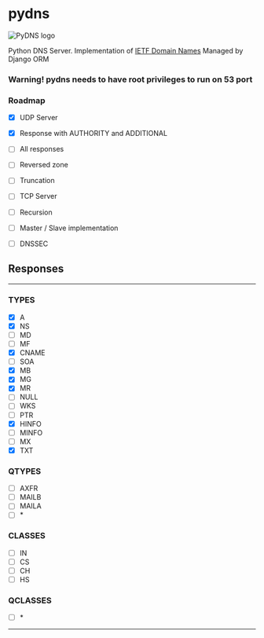 # pydns
![PyDNS logo](http://i97.fastpic.ru/big/2018/1111/ed/47655d362332c1107205f800193acaed.png?noht=1)  

Python DNS Server. Implementation of [IETF Domain Names](https://tools.ietf.org/html/rfc1035)
Managed by Django ORM
### Warning! pydns needs to have root privileges to run on 53 port

### Roadmap 

- [x] UDP Server

- [x] Response with AUTHORITY and ADDITIONAL

- [ ] All responses

- [ ] Reversed zone

- [ ] Truncation

- [ ] TCP Server

- [ ] Recursion

- [ ] Master / Slave implementation

- [ ] DNSSEC

## Responses
** *
### TYPES
- [x] A
- [x] NS
- [ ] MD
- [ ] MF
- [x] CNAME
- [ ] SOA
- [x] MB
- [x] MG
- [x] MR 
- [ ] NULL
- [ ] WKS
- [ ] PTR
- [X] HINFO
- [ ] MINFO
- [ ] MX
- [x] TXT
### QTYPES
- [ ] AXFR
- [ ] MAILB
- [ ] MAILA
- [ ] \* 
### CLASSES
- [ ] IN
- [ ] CS
- [ ] CH
- [ ] HS
### QCLASSES
- [ ] \*
** *